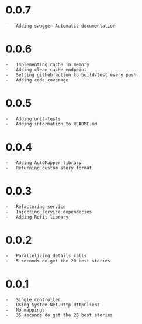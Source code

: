 # 0.0.7
    -   Adding swagger Automatic documentation
    
# 0.0.6
    -   Implementing cache in memory
    -   Adding clean cache endpoint
    -   Setting github action to build/test every push
    -   Adding code coverage
    
# 0.0.5
    -   Adding unit-tests
    -   Adding information to README.md
    
# 0.0.4
    -   Adding AutoMapper library
    -   Returning custom story format
    
# 0.0.3
    -   Refactoring service
    -   Injecting service dependecies
    -   Adding Refit library

# 0.0.2
    -   Parallelizing details calls
    -   5 seconds do get the 20 best stories

# 0.0.1
    -   Single controller
    -   Using System.Net.Http.HttpClient
    -   No mappings
    -   35 seconds do get the 20 best stories